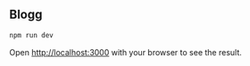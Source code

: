 ## Blogg

```bash
npm run dev
```

Open [http://localhost:3000](http://localhost:3000) with your browser to see the result.
